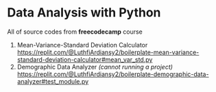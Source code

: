 # Data Analysis with Python
All of source codes from **freecodecamp** course
1. Mean-Variance-Standard Deviation Calculator
https://replit.com/@LuthfiArdiansy2/boilerplate-mean-variance-standard-deviation-calculator#mean_var_std.py
2. Demographic Data Analyzer _(cannot running a project)_
https://replit.com/@LuthfiArdiansy2/boilerplate-demographic-data-analyzer#test_module.py
